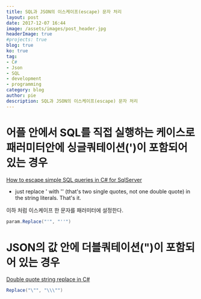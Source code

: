 ```yaml
---
title: SQL과 JSON의 이스케이프(escape) 문자 처리
layout: post
date: 2017-12-07 16:44
image: /assets/images/post_header.jpg
headerImage: true
#projects: true
blog: true
ko: true
tag:
- C#
- Json
- SQL
- development
- programming
category: blog
author: pie
description: SQL과 JSON의 이스케이프(escape) 문자 처리
---
```


# 어플 안에서 SQL를 직접 실행하는 케이스로 패러미터안에 싱글쿼테이션(')이 포함되어 있는 경우

[How to escape simple SQL queries in C# for SqlServer](https://stackoverflow.com/questions/2403681/how-to-escape-simple-sql-queries-in-c-sharp-for-sqlserver)

- just replace ' with '' (that's two single quotes, not one double quote) in the string literals. That's it.

이하 처럼 이스케이프 한 문자를 패러미터에 설정한다.
```cs
param.Replace("'", "''")
```

# JSON의 값 안에 더블쿼테이션(")이 포함되어 있는 경우

[Double quote string replace in C#](https://stackoverflow.com/questions/9393879/double-quote-string-replace-in-c-sharp)

```cs
Replace("\"", "\\\"")
```
